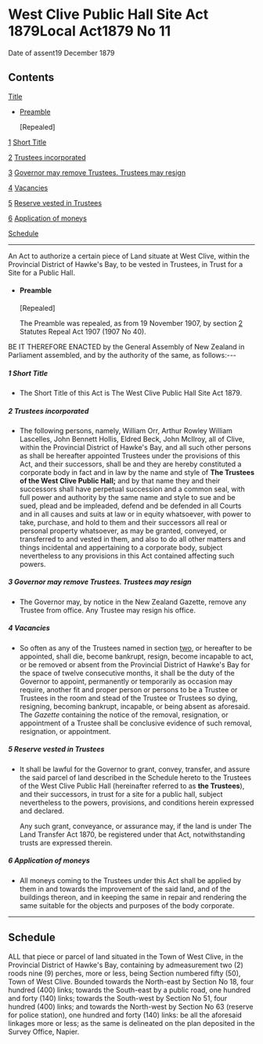 # West Clive Public Hall Site Act 1879Local Act1879 No 11

Date of assent19 December 1879

## Contents

[Title][0]
    
*   [Preamble][1]
    
    \[Repealed\]

[1][2] [Short Title][2]

[2][3] [Trustees incorporated][3]

[3][4] [Governor may remove Trustees. Trustees may resign][4]

[4][5] [Vacancies][5]

[5][6] [Reserve vested in Trustees][6]

[6][7] [Application of moneys][7]

[Schedule][8]  
[][8]

---

An Act to authorize a certain piece of Land situate at West Clive, within the Provincial District of Hawke's Bay, to be vested in Trustees, in Trust for a Site for a Public Hall.
    
*   #### Preamble
    
    \[Repealed\]
    
    The Preamble was repealed, as from 19 November 1907, by section [2][9] Statutes Repeal Act 1907 (1907 No 40).

BE IT THEREFORE ENACTED by the General Assembly of New Zealand in Parliament assembled, and by the authority of the same, as follows:---

##### 1 Short Title
    
*   The Short Title of this Act is The West Clive Public Hall Site Act 1879\.

##### 2 Trustees incorporated
    
*   The following persons, namely, William Orr, Arthur Rowley William Lascelles, John Bennett Hollis, Eldred Beck, John McIlroy, all of Clive, within the Provincial District of Hawke's Bay, and all such other persons as shall be hereafter appointed Trustees under the provisions of this Act, and their successors, shall be and they are hereby constituted a corporate body in fact and in law by the name and style of **The Trustees of the West Clive Public Hall;** and by that name they and their successors shall have perpetual succession and a common seal, with full power and authority by the same name and style to sue and be sued, plead and be impleaded, defend and be defended in all Courts and in all causes and suits at law or in equity whatsoever, with power to take, purchase, and hold to them and their successors all real or personal property whatsoever, as may be granted, conveyed, or transferred to and vested in them, and also to do all other matters and things incidental and appertaining to a corporate body, subject nevertheless to any provisions in this Act contained affecting such powers.

##### 3 Governor may remove Trustees. Trustees may resign
    
*   The Governor may, by notice in the New Zealand Gazette, remove any Trustee from office. Any Trustee may resign his office.

##### 4 Vacancies
    
*   So often as any of the Trustees named in section [two][3], or hereafter to be appointed, shall die, become bankrupt, resign, become incapable to act, or be removed or absent from the Provincial District of Hawke's Bay for the space of twelve consecutive months, it shall be the duty of the Governor to appoint, permanently or temporarily as occasion may require, another fit and proper person or persons to be a Trustee or Trustees in the room and stead of the Trustee or Trustees so dying, resigning, becoming bankrupt, incapable, or being absent as aforesaid. The _Gazette_ containing the notice of the removal, resignation, or appointment of a Trustee shall be conclusive evidence of such removal, resignation, or appointment.

##### 5 Reserve vested in Trustees
    
*   It shall be lawful for the Governor to grant, convey, transfer, and assure the said parcel of land described in the Schedule hereto to the Trustees of the West Clive Public Hall (hereinafter referred to as **the Trustees**), and their successors, in trust for a site for a public hall, subject nevertheless to the powers, provisions, and conditions herein expressed and declared.
    
    Any such grant, conveyance, or assurance may, if the land is under The Land Transfer Act 1870, be registered under that Act, notwithstanding trusts are expressed therein.

##### 6 Application of moneys
    
*   All moneys coming to the Trustees under this Act shall be applied by them in and towards the improvement of the said land, and of the buildings thereon, and in keeping the same in repair and rendering the same suitable for the objects and purposes of the body corporate.

---

## Schedule

ALL that piece or parcel of land situated in the Town of West Clive, in the Provincial District of Hawke's Bay, containing by admeasurement two (2) roods nine (9) perches, more or less, being Section numbered fifty (50), Town of West Clive. Bounded towards the North-east by Section No 18, four hundred (400) links; towards the South-east by a public road, one hundred and forty (140) links; towards the South-west by Section No 51, four hundred (400) links; and towards the North-west by Section No 63 (reserve for police station), one hundred and forty (140) links: be all the aforesaid linkages more or less; as the same is delineated on the plan deposited in the Survey Office, Napier.

[0]: http://www.legislation.govt.nz/act/local/1879/0011/latest/whole.html#DLM14869
[1]: http://www.legislation.govt.nz/act/local/1879/0011/latest/whole.html#DLM14870
[2]: http://www.legislation.govt.nz/act/local/1879/0011/latest/whole.html#DLM14874
[3]: http://www.legislation.govt.nz/act/local/1879/0011/latest/whole.html#DLM14875
[4]: http://www.legislation.govt.nz/act/local/1879/0011/latest/whole.html#DLM14876
[5]: http://www.legislation.govt.nz/act/local/1879/0011/latest/whole.html#DLM14877
[6]: http://www.legislation.govt.nz/act/local/1879/0011/latest/whole.html#DLM14878
[7]: http://www.legislation.govt.nz/act/local/1879/0011/latest/whole.html#DLM14879
[8]: http://www.legislation.govt.nz/act/local/1879/0011/latest/whole.html#DLM14880
[9]: http://www.legislation.govt.nz/act/local/1879/0011/latest/link.aspx?id=DLM136296